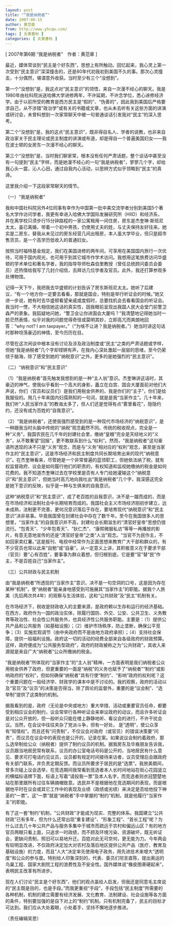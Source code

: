 ```yaml
---
layout: post
title: "“我是纳税者”"
date: 2007-06-15
author: 黄范章
from: http://www.yhcqw.com/
tags: [ 炎黄春秋 ]
categories: [ 炎黄春秋 ]
---
```



[ 2007年第6期 “我是纳税者”　作者：黄范章 ]


最近，媒体常谈到“民主是个好东西”，思想上有所触动。回忆起来，我心灵上第一次受到“民主意识”深深撞击的，还是80年代初我初到美国不久的事。那次心灵撞击，十分偶然，堪谓意外收获。当时至少有三个“没想到”。


第一个“没想到”是，我这点对“民主意识”的领悟，来自一次漫不经心的聊天。我是1980年由社科院派送哈佛大学进修两年，不许延期，不许念学位，悉心进修经济学。由于以前所受的教育是西方民主是“假的”、“伪善的”，因此我到美国后严格要求自己，从不涉猎“政治学”或有关的书籍或文章，也从未去听有关这些方面的讲演或研讨会，未曾料想到一次家常聊天中被一句普通谈话引发我对“民主”的深入思考。


第二个“没想到”是，我的这点“民主意识”，既非得自名人、学者的说教，也非来自政治家关于民主理论或民主制度的讲演或布道，却是得自一个普遍美国妇女——我在波士顿的女房东一次漫不经心的聊天。


第三个“没想到”是，当时我们聊家常，根本没有任何严肃话题，整个谈话中甚至没有一句提到“民主”字样，而是她漫不经心的一句“我是纳税者”，寥寥几个字，却给我心头一震，沁人心田，通过自我内心活动，以思辨方式似乎领略到“民主”的真谛。

这里我介绍一下这段家常聊天的情节。

（一）“我是纳税者”


我和中国社科院另外4位同事有幸作为中国第一批中美交流学者分别到美国5个著名大学作访问学者，我更有幸进入哈佛大学国际发展研究所（HIID）和经济系，并在离学校只须步行15分钟路程的一家公寓租用一间住房，房东是杰奎琳·斯班尼太太，虽已离婚，带着一个初中男孩，仍使用丈夫的姓，与丈夫保持友好往来。她实是二房东，替我从未见过的房东经营几间出租房，本人虽大学毕业，但只是超市售货员，是一个高学历低收入的普通妇女。


按照当时福特基金规定，我们在美国进修的两年间，可享用在美国国内旅行一次优待，可用于国内观光，也可用于到其它城市作学术访问。我想用这笔旅费访问华盛顿的学术单位和著名学者，我的指导导师杜森伯里教授（曾任总统顾问委员会委员）还热情给我写了几封介绍信，去拜访几位学者及官员。此外，我还打算参观多处博物馆。


记得一天下午，我把我去华盛顿的计划告诉了房东斯班尼太太。她听了后建议，“有一个地方你一定要去看看，那就是国会，特别是举行听证会的时候。”她又进一步说，她有时去华盛顿看望亲戚或度假时，总要找机会去看看国会的听证会。我当时一愣，不大相信她这话的真实性，因我眼前呈现出我国人民大会堂门前警卫森严的景象。我狐疑地问她，“警卫会让你进国会大厦吗？”我清楚地记得她当时一脸茫然表情，似乎对我的问题觉得奇怪或莫明其妙，立即高亢而爽朗地回答：“why 
not? I am taxpayer。”（“为啥不让进？我是纳税者。”）她当时讲这句话时那种坦荡豪迈的神情，至今历历在目。


尽管在这次闲谈中根本没有讨论及涉及政治制度或“民主“之类的严肃话题或字样，但她“我是纳税者”几个字却铿锵有声，在我内心深处激起一层层的思绪，至今仍萦绕于脑海，除了感受到她的“纳税意识”之外，更多的是她强烈的“民主意识”。

（二）“纳税意识”和“民主意识”


（1）“我是纳税者”首先触发我想到的是一种“主人翁”意识。杰奎琳讲这话时，其豪迈的神气，使我似乎看到一个高大的身影，矗立在白宫、国会大厦面前对他们大声说，你们（官员和议员们）是我们用税金供养的，我是你们的“主子”，你们是给我服役的。用几十年来国内妇孺熟知的一句词，就是是我“当家作主”。几十年来，我们听“人民当家作主”的教诲太多了，但人们还是觉得有点“雾里看花”，隐隐约约，还没有成为百姓的“自我意识”。


（2）“我是纳税者”，还使我强烈感受到的是一种现代市场经济的“纳税意识”，是一种跟我当时头脑中传统的“纳税”观念截然不同。传统的税收观点，完全是一种“义务”，我国农民在几千年的封建社会里，缴纳“皇粮”完全是天经地义的“义务”，从不敢奢望“回报”，更不敢联系到什么“权利”。然而，“我是纳税者”这句豪语所透现的决不只是“义务”观念，而是与“义务”相对应的“权利”观念，甚至是当家作主的“民主意识”，这是市场经济和民主制度共同长期培育出来的现代“纳税意识”。在杰奎琳看来，尽管她是一个非常普遍的蓝领职工，但她依法纳了税，就有权监督政府、议会是如何履行他们的职责的，有权知道和监视她缴纳的税金是如何花费的。我不知道杰奎琳过去在学校里是否有人专门给她灌输这个“纳税意识”和“民主意识”，但她当时高亢地向我吐出“我是纳税者”几个字，我深感这完全是她下意识的反映，似乎是一种与生俱来的自我意识。


这种“纳税意识”和“民主意识”，成了老百姓的自我意识，决不是一蹴而成的，而是在市场经济和法制社会中长期培育而成的。我国社会主义市场经济刚初步建立，远未成熟，法制更不完善，更何况意识落后于存在，要培育现代“纳税意识”和“民主意识”决非易事。毕竟我国曾在封建社会中存在了数千年。至今在我国很多人的思想里，“当家作主”的自我意识并不高，封建社会长期滋生的“清官好皇帝”思想仍很流行。“包青天”、“少年包青天”、“狄仁杰”、“康熙微服私访”等等一再播放的影片，有意无意地宣传的还是“清官好皇帝”之类“人治”观念。“当官不为民作主，不如回家卖红薯。”这是报刊、电视中经常作为正面思想来教育广大干部和群众的，有不少官员也常以此来“自勉”或“自豪”。从一定意义上讲，其积极意义在于要求干部（官员）要“心有百姓”，要事事为群众着想，但归根到底，它是要“官”替“民”作主，不是百姓自己“当家作主”。

（三）公共财政与民主机制


由“我是纳税者”所透现的“当家作主”意识，决不是一句空洞的口号，这是因为存在某种“机制”，使“纳税者”能亲身地感受到可施展其“当家作主”的职能。据我个人旅美（先后两次共4年）的观察与生活体验，这和“公共财政”及“民主”机制有关。


在市场经济下，税收是财政收入的主要来源，是政府赖以生存和运行的经济基础。在西方，政府作为一国的政治实体，除履行国防、外交、公安、公共卫生、义务教育等政治性、社会性公共服务外，也具经济性公共服务职能。主要是：（1）提供公共产品和公共服务（如基础设施）；（2）维护市场秩序，防止垄断，确保公平竞争；（3）实施宏观调节（由中央政府而不是由地方政府承担）；（4）支持社会保障，提供一般福利设施。政府这一切的活动的经费全部来自各级政府的财政预算。这样，政府便成为“公共服务型政府”，政府的财政被称之为“公共财政”，其收入来源就是来自广大“纳税者”公众所缴纳的税金。


“我是纳税者”所体现的“当家作主”的“主人翁”精神，一方面表明是我们纳税者公众用税金供养了政府，但更重要的一面是“纳税”的义务也赋予了“纳税者”“制约”或影响政府的“权利”，但如何确保“纳税者”具有行使“制约”、“影响”政府的权利呢？这个重要问题在一般经济学、财政学的课本中是不讨论的。我的观察，政府的活动以及“官员”及“议员”的决策是否得当，除了舆论的监督外，重要的是“议会制”、“选举制”提供了这类制约机制。


据我看到的是，政府（无论是中央或地方）重大举措、活动或重要官员任命，都要受到相应议会的制约，议会常举行各种听证会来审议政府的动议，而且许多听证会是对公众开放的，但一般听众只能在楼上静静地听、看议会的进行，不许干扰会议。当然，在会议中往往夹杂了党派斗争，但有一好处， 
是“透明”，使公众享有“知情权”。而且还有“问责制”，不仅议会对政府（或官员）的错误决策要“问责”，而议员在议会中的表现也是公开的，记录在案。如果说议会制约着政府，那么选举制给公众（纳税者）提供了制约议员的机制。据我房东及华裔朋友告诉我，议员跟当地居民常有联系，议员的办公室电话号码是公开的，当地居民有什么意见、要求可打电话约见议员，议员都有规定时间接待来访者，议员受理后会跟政府有关部门联系，并负责定期反馈。而议员所要求于居民的是“选票”。我旅美期间，曾多次碰上议会选举，在竞选期间我常看到竞选者本人长时间地站在街心花园竖立的横幅标语牌下面，标语上写着“请投我一票”及本人名字，而竞选者则衣冠楚楚地站在那里跟所有过往车辆摘帽致意。选民并不是根据他在竞选期间的表现，而是根据他平时在议会或其它工作中的表现及业绩（政绩或劣绩）来决定是否给他投下神圣的“一票”。这“一票”就是“纳税者”手中掌握的“制约”机制，就是他履行“当家作主”的职能。


有了这一套“制约”机制，“公共财政”才能成为现实、完整的体系。我国建立“公共财政”已有多年，但为什么还常出现“重复建设”、“形象工程”、“首长工程”呢？为什么过去几十年公共产品与服务多集中于城市而疏远于农村和偏远山区？有的地方官员两眼只看上面，只追求一时政绩，而不顾及环境污染、资源破坏，既无听证会，更缺问责制，照旧可以易地升迁。百姓对此无可奈何，更无能为力。今年两会有较明显改进，不仅政府决定加大对农村及落后地区提供公共产品（医疗、教育及基础设施）的力度，而且“人大”决定率先使用电子政务，用先进技术来增大“透明度”和公众的参与度。特别给人印象深刻的，代表、委员们坦言直陈，提出奥运的鸟巢工程、国家大剧院工程的浪费性及不安全性。国外媒体说“橡皮图章硬起来”，表明民主改革有所进步。


现在人们讨论“民主是个好东西”，他们的观点虽给人启发，但我还是同意毛主席说的“民主既是目的，也是手段。”而我更重视“手段”，手段包括“民主制度”所需要的各种机制，机制的建立需要有经济发展、文化教育、法制建设、社会设施等各方面的条件，特别要加强的是自下对上的“制约”机制。只有机制完备了，民主的目标才可达到。我们应从大处着眼，小处着手，坚持不懈地逐步推进。

（责任编辑吴思）


